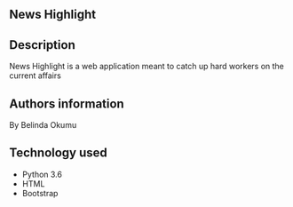 ## News Highlight

## Description
News Highlight is a web application meant to catch up hard workers on the current affairs 

## Authors information
By Belinda Okumu

## Technology used
* Python 3.6
* HTML
* Bootstrap
